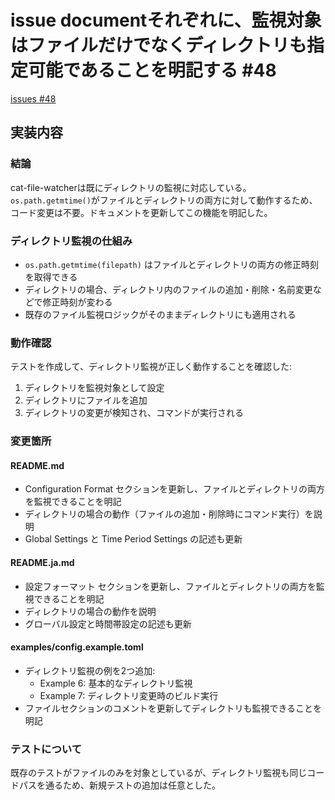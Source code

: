 # issue documentそれぞれに、監視対象はファイルだけでなくディレクトリも指定可能であることを明記する #48
[issues #48](https://github.com/cat2151/cat-file-watcher/issues/48)

## 実装内容

### 結論
cat-file-watcherは既にディレクトリの監視に対応している。`os.path.getmtime()`がファイルとディレクトリの両方に対して動作するため、コード変更は不要。ドキュメントを更新してこの機能を明記した。

### ディレクトリ監視の仕組み
- `os.path.getmtime(filepath)` はファイルとディレクトリの両方の修正時刻を取得できる
- ディレクトリの場合、ディレクトリ内のファイルの追加・削除・名前変更などで修正時刻が変わる
- 既存のファイル監視ロジックがそのままディレクトリにも適用される

### 動作確認
テストを作成して、ディレクトリ監視が正しく動作することを確認した:
1. ディレクトリを監視対象として設定
2. ディレクトリにファイルを追加
3. ディレクトリの変更が検知され、コマンドが実行される

### 変更箇所

#### README.md
- Configuration Format セクションを更新し、ファイルとディレクトリの両方を監視できることを明記
- ディレクトリの場合の動作（ファイルの追加・削除時にコマンド実行）を説明
- Global Settings と Time Period Settings の記述も更新

#### README.ja.md
- 設定フォーマット セクションを更新し、ファイルとディレクトリの両方を監視できることを明記
- ディレクトリの場合の動作を説明
- グローバル設定と時間帯設定の記述も更新

#### examples/config.example.toml
- ディレクトリ監視の例を2つ追加:
  - Example 6: 基本的なディレクトリ監視
  - Example 7: ディレクトリ変更時のビルド実行
- ファイルセクションのコメントを更新してディレクトリも監視できることを明記

### テストについて
既存のテストがファイルのみを対象としているが、ディレクトリ監視も同じコードパスを通るため、新規テストの追加は任意とした。
